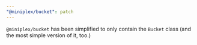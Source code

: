 ```yaml
---
"@miniplex/bucket": patch
---
```


`@miniplex/bucket` has been simplified to only contain the `Bucket` class (and the most simple version of it, too.)
